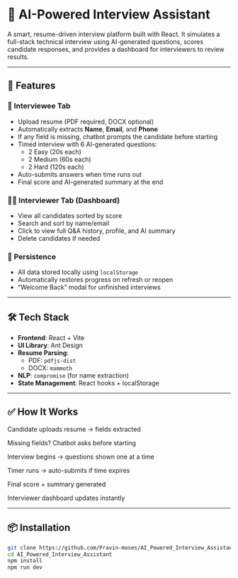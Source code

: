 # 🧠 AI-Powered Interview Assistant

A smart, resume-driven interview platform built with React. It simulates a full-stack technical interview using AI-generated questions, scores candidate responses, and provides a dashboard for interviewers to review results.

---

## 🚀 Features

### 👤 Interviewee Tab
- Upload resume (PDF required, DOCX optional)
- Automatically extracts **Name**, **Email**, and **Phone**
- If any field is missing, chatbot prompts the candidate before starting
- Timed interview with 6 AI-generated questions:
  - 2 Easy (20s each)
  - 2 Medium (60s each)
  - 2 Hard (120s each)
- Auto-submits answers when time runs out
- Final score and AI-generated summary at the end

### 🧑‍💼 Interviewer Tab (Dashboard)
- View all candidates sorted by score
- Search and sort by name/email
- Click to view full Q&A history, profile, and AI summary
- Delete candidates if needed

### 💾 Persistence
- All data stored locally using `localStorage`
- Automatically restores progress on refresh or reopen
- “Welcome Back” modal for unfinished interviews

---

## 🛠️ Tech Stack

- **Frontend**: React + Vite
- **UI Library**: Ant Design
- **Resume Parsing**:
  - PDF: `pdfjs-dist`
  - DOCX: `mammoth`
- **NLP**: `compromise` (for name extraction)
- **State Management**: React hooks + localStorage

---

## ✅ How It Works

Candidate uploads resume → fields extracted

Missing fields? Chatbot asks before starting

Interview begins → questions shown one at a time

Timer runs → auto-submits if time expires

Final score + summary generated

Interviewer dashboard updates instantly

---

## 📦 Installation

```bash
git clone https://github.com/Pravin-moses/AI_Powered_Interview_Assistant.git
cd AI_Powered_Interview_Assistant
npm install
npm run dev

